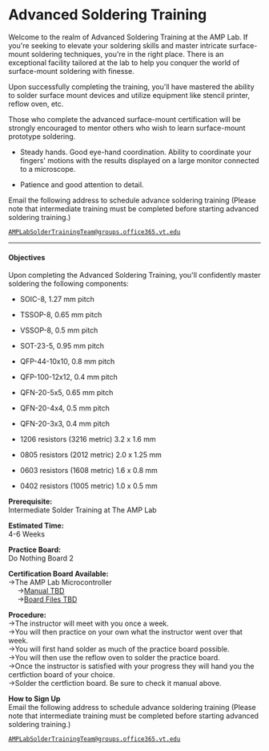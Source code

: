 # **Advanced Soldering Training**

Welcome to the realm of Advanced Soldering Training at the AMP Lab. If you're seeking to elevate your soldering skills and master intricate surface-mount soldering techniques, you're in the right place. There is an exceptional facility tailored at the lab to help you conquer the world of surface-mount soldering with finesse.

Upon successfully completing the training, you'll have mastered the ability to solder surface mount devices and utilize equipment like stencil printer, reflow oven, etc.

Those who complete the advanced surface-mount certification will be strongly encouraged to mentor others who wish to learn surface-mount prototype soldering.

- Steady hands. Good eye-hand coordination. Ability to coordinate your fingers' motions with the results displayed on a large monitor connected to a microscope. 

- Patience and good attention to detail.

Email the following address to schedule advance soldering training (Please note that intermediate training must be completed before starting advanced soldering training.)

<a class="button is-link" href="mailto:AMPLabSolderTrainingTeam@groups.office365.vt.edu">   
    
    AMPLabSolderTrainingTeam@groups.office365.vt.edu
</a>

--------------------------------------------------------------------------

#### Objectives
Upon completing the Advanced Soldering Training, you'll confidently master soldering the following components:

- SOIC-8, 1.27 mm pitch

- TSSOP-8, 0.65 mm pitch

- VSSOP-8, 0.5 mm pitch

- SOT-23-5, 0.95 mm pitch

- QFP-44-10x10, 0.8 mm pitch

- QFP-100-12x12, 0.4 mm pitch

- QFN-20-5x5, 0.65 mm pitch

- QFN-20-4x4, 0.5 mm pitch

- QFN-20-3x3, 0.4 mm pitch

- 1206 resistors (3216 metric) 3.2 x 1.6 mm

- 0805 resistors (2012 metric) 2.0 x 1.25 mm

- 0603 resistors (1608 metric) 1.6 x 0.8 mm

- 0402 resistors (1005 metric) 1.0 x 0.5 mm

**Prerequisite:** \
Intermediate Solder Training at The AMP Lab

**Estimated Time:** \
4-6 Weeks

**Practice Board:** \
Do Nothing Board 2

**Certification Board Available:** \
->The AMP Lab Microcontroller \
&emsp; ->[Manual TBD](https://amp-lab.org/404) \
&emsp; ->[Board Files TBD](https://amp-lab.org/404)


**Procedure:** \
    ->The instructor will meet with you once a week. \
    ->You will then practice on your own what the instructor went over that week. \
    ->You will first hand solder as much of the practice board possible. \
    ->You will then use the reflow oven to solder the practice board. \
    ->Once the instructor is satisfied with your progress they will hand you the certfiction board of your choice.\
    ->Solder the certfiction board. Be sure to check it manual above. 

**How to Sign Up** \
Email the following address to schedule advance soldering training (Please note that intermediate training must be completed before starting advanced soldering training.)


<a class="button is-link" href="mailto:AMPLabSolderTrainingTeam@groups.office365.vt.edu">   
    
    AMPLabSolderTrainingTeam@groups.office365.vt.edu
</a>